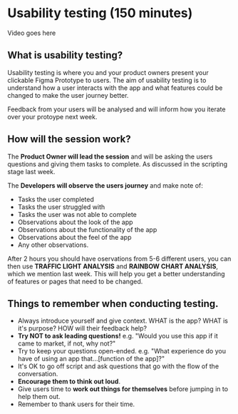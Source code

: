 # Usability testing (150 minutes)

Video goes here

## What is usability testing?

Usability testing is where you and your product owners present your clickable Figma Prototype to users. The aim of usability testing is to understand how a user interacts with the app and what features could be changed to make the user journey better.

Feedback from your users will be analysed and will inform how you iterate over your protoype next week.

## How will the session work?

The **Product Owner will lead the session** and will be asking the users questions and giving them tasks to complete. As discussed in the scripting stage last week.

The **Developers will observe the users journey** and make note of:

- Tasks the user completed
- Tasks the user struggled with
- Tasks the user was not able to complete
- Observations about the look of the app
- Observations about the functionality of the app
- Observations about the feel of the app
- Any other observations.

After 2 hours you should have oservations from 5-6 different users, you can then use **TRAFFIC LIGHT ANALYSIS** and **RAINBOW CHART ANALYSIS**, which we mention last week. This will help you get a better understanding of features or pages that need to be changed.

## Things to remember when conducting testing.

- Always introduce yourself and give context. WHAT is the app? WHAT is it's purpose? HOW will their feedback help?
- **Try NOT to ask leading questions!** e.g. "Would you use this app if it came to market, if not, why not?"
- Try to keep your questions open-ended. e.g. "What experience do you have of using an app that...[function of the app]?"
- It's OK to go off script and ask questions that go with the flow of the conversation.
- **Encourage them to think out loud**.
- Give users time to **work out things for themselves** before jumping in to help them out.
- Remember to thank users for their time.
